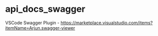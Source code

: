 # api_docs_swagger

VSCode Swagger Plugin - https://marketplace.visualstudio.com/items?itemName=Arjun.swagger-viewer
